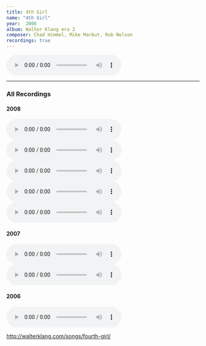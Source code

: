 ```yaml
---
title: 4th Girl
name: "4th Girl"
year:  2006
album: Walter Klang era 2
composer: Chad Himmel, Mike Marbut, Rob Nelson
recordings: true
---
```

<audio controls>
              <source src="http://walterklang.com/mp3/2006-11-18/4th%20girl/4th%20girl_vocals.mp3" type="audio/mpeg">
                <a href="http://walterklang.com/mp3/2006-11-18/4th%20girl/4th%20girl_vocals.mp3">4th girl_vocals.mp3</a>
          </audio>


<hr/>
<h3>All Recordings</h3>

<h4>2008</h4>
<audio controls>
              <source src="http://walterklang.com/mp3/2008-11-29/4th%20girl/4th%20girl_vocals.mp3" type="audio/mpeg">
                <a href="http://walterklang.com/mp3/2008-11-29/4th%20girl/4th%20girl_vocals.mp3">4th girl_vocals.mp3</a>
          </audio>

<audio controls>
              <source src="http://walterklang.com/mp3/2008-09-13/4th%20girl/4th%20girl_vocals.mp3" type="audio/mpeg">
                <a href="http://walterklang.com/mp3/2008-09-13/4th%20girl/4th%20girl_vocals.mp3">4th girl_vocals.mp3</a>
          </audio>

<audio controls>
              <source src="http://walterklang.com/mp3/2008-06-07/4thgirl/4thgirl_vocals.mp3" type="audio/mpeg">
                <a href="http://walterklang.com/mp3/2008-06-07/4thgirl/4thgirl_vocals.mp3">4thgirl_vocals.mp3</a>
          </audio>

<audio controls>
              <source src="http://walterklang.com/mp3/2008-01-05/fourth%20girl/fourth%20girl+vocals-08-01-05.mp3" type="audio/mpeg">
                <a href="http://walterklang.com/mp3/2008-01-05/fourth%20girl/fourth%20girl+vocals-08-01-05.mp3">fourth girl+vocals-08-01-05.mp3</a>
          </audio>

<audio controls>
              <source src="http://walterklang.com/mp3/2008-01-05/fourth%20girl/fourth%20girl_vocals%2801-05-08%29.mp3" type="audio/mpeg">
                <a href="http://walterklang.com/mp3/2008-01-05/fourth%20girl/fourth%20girl_vocals%2801-05-08%29.mp3">fourth girl_vocals(01-05-08).mp3</a>
          </audio>

<h4>2007</h4>
<audio controls>
              <source src="http://walterklang.com/mp3/2007-09-01/fourth%20girl/fourth%20girl%202_vocals.mp3" type="audio/mpeg">
                <a href="http://walterklang.com/mp3/2007-09-01/fourth%20girl/fourth%20girl%202_vocals.mp3">fourth girl 2_vocals.mp3</a>
          </audio>


<audio controls>
              <source src="http://walterklang.com/mp3/2007-09-01/fourth%20girl/fourth%20girl_vocals.mp3" type="audio/mpeg">
                <a href="http://walterklang.com/mp3/2007-09-01/fourth%20girl/fourth%20girl_vocals.mp3">fourth girl_vocals.mp3</a>
          </audio>

<h4>2006</h4>
<audio controls>
              <source src="http://walterklang.com/mp3/2006-11-18/4th%20girl/4th%20girl_vocals.mp3" type="audio/mpeg">
                <a href="http://walterklang.com/mp3/2006-11-18/4th%20girl/4th%20girl_vocals.mp3">4th girl_vocals.mp3</a>
          </audio>

http://walterklang.com/songs/fourth-girl/
